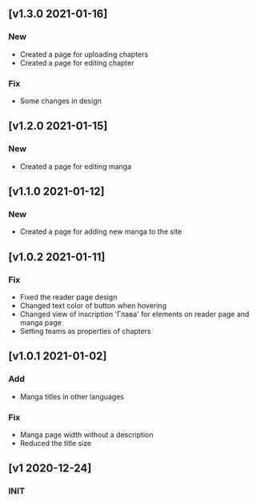 ## [v1.3.0 2021-01-16]
### New
  - Created a page for uploading chapters
  - Created a page for editing chapter

### Fix
  - Some changes in design

## [v1.2.0 2021-01-15]
### New
  - Created a page for editing manga

## [v1.1.0 2021-01-12]
### New
  - Created a page for adding new manga to the site

## [v1.0.2 2021-01-11]
### Fix
  - Fixed the reader page design
  - Changed text color of button when hovering
  - Changed view of inscription 'Глава' for elements on reader page and manga page
  - Setting teams as properties of chapters

## [v1.0.1 2021-01-02]
### Add
  - Manga titles in other languages

### Fix
  - Manga page width without a description
  - Reduced the title size

## [v1 2020-12-24]
### INIT